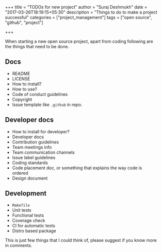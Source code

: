 +++
title = "TODOs for new project"
author = "Suraj Deshmukh"
date = "2017-03-26T18:19:15+05:30"
description = "Things to do to make a project successful"
categories = ["project_management"]
tags = ["open source", "github", "project"]

+++

When starting a new open source project, apart from coding following are the things that need to be done.

## Docs

  - README
  - LICENSE
  - How to install?
  - How to use?
  - Code of conduct guidelines
  - Copyright
  - Issue template like `.github` in repo.

## Developer docs

  - How to install for developer?
  - Developer docs
  - Contribution guidelines
  - Team meetings info
  - Team communication channels
  - Issue label guidelines
  - Coding standards
  - Code placement doc, or something that explains the way code is ordered
  - Design document

## Development

  - `Makefile`
  - Unit tests
  - Functional tests
  - Coverage check
  - CI for automatic tests
  - Distro based package


This is just few things that I could think of, please suggest if you know more in comments.
